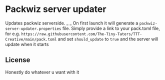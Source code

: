 # Packwiz server updater

Updates packwiz serverside.
_ _
On first launch it will generate a `packwiz-server-updater.properties` file. Simply provide a link to your pack.toml file, for e.g. `https://raw.githubusercontent.com/The-Tiny-Taters/TTT-Creative/main/pack.toml` and set `should_update` to `true` and the server will update when it starts

## License

Honestly do whatever u want with it
